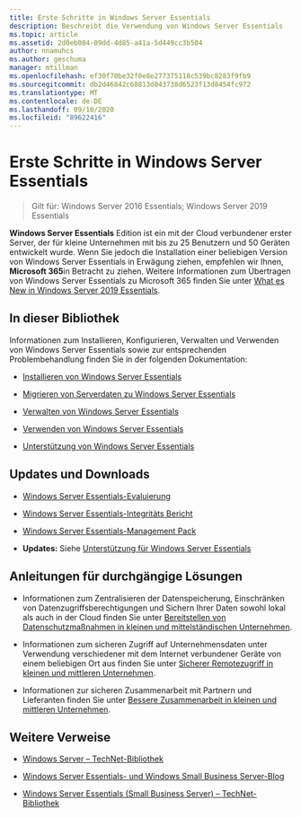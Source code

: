 ```yaml
---
title: Erste Schritte in Windows Server Essentials
description: Beschreibt die Verwendung von Windows Server Essentials
ms.topic: article
ms.assetid: 2d0eb084-09dd-4d85-a41a-5d449cc3b504
author: nnamuhcs
ms.author: geschuma
manager: mtillman
ms.openlocfilehash: ef30f70be32f0e8e277375118c539bc8283f9fb9
ms.sourcegitcommit: db2d46842c68813d043738d6523f13d8454fc972
ms.translationtype: MT
ms.contentlocale: de-DE
ms.lasthandoff: 09/10/2020
ms.locfileid: "89622416"
---
```

# <a name="get-started-with-windows-server-essentials"></a>Erste Schritte in Windows Server Essentials

>Gilt für: Windows Server 2016 Essentials; Windows Server 2019 Essentials

**Windows Server Essentials** Edition ist ein mit der Cloud verbundener erster Server, der für kleine Unternehmen mit bis zu 25 Benutzern und 50 Geräten entwickelt wurde. Wenn Sie jedoch die Installation einer beliebigen Version von Windows Server Essentials in Erwägung ziehen, empfehlen wir Ihnen, **Microsoft 365**in Betracht zu ziehen. Weitere Informationen zum Übertragen von Windows Server Essentials zu Microsoft 365 finden Sie unter [What es New in Windows Server 2019 Essentials](what-s-new-19.md).

## <a name="in-this-library"></a>In dieser Bibliothek
 Informationen zum Installieren, Konfigurieren, Verwalten und Verwenden von Windows Server Essentials sowie zur entsprechenden Problembehandlung finden Sie in der folgenden Dokumentation:


-   [Installieren von Windows Server Essentials](../install/Install-Windows-Server-Essentials.md)

-   [Migrieren von Serverdaten zu Windows Server Essentials](../migrate/Migrate-Server-Data-to-Windows-Server-Essentials.md)

-   [Verwalten von Windows Server Essentials](../manage/Manage-Windows-Server-Essentials.md)

-   [Verwenden von Windows Server Essentials](../use/Use-Windows-Server-Essentials.md)

-   [Unterstützung von Windows Server Essentials](../support/Support-Windows-Server-Essentials.md)

## <a name="updates-and-downloads"></a>Updates und Downloads

-   [Windows Server Essentials-Evaluierung](https://technet.microsoft.com/evalcenter/dn205288.aspx?wt.mc_id=TEC_144_1_7)

-   [Windows Server Essentials-Integritäts Bericht](https://www.microsoft.com/download/details.aspx?id=35565)

-   [Windows Server Essentials-Management Pack](https://www.microsoft.com/download/details.aspx?id=35560)


-   **Updates:** Siehe [Unterstützung für Windows Server Essentials](../support/Support-Windows-Server-Essentials.md)

## <a name="end-to-end-solution-guides"></a>Anleitungen für durchgängige Lösungen

-    Informationen zum Zentralisieren der Datenspeicherung, Einschränken von Datenzugriffsberechtigungen und Sichern Ihrer Daten sowohl lokal als auch in der Cloud finden Sie unter [Bereitstellen von Datenschutzmaßnahmen in kleinen und mittelständischen Unternehmen](/previous-versions/orphan-topics/ws.11/dn582043(v=ws.11)).

-    Informationen zum sicheren Zugriff auf Unternehmensdaten unter Verwendung verschiedener mit dem Internet verbundener Geräte von einem beliebigen Ort aus finden Sie unter [Sicherer Remotezugriff in kleinen und mittleren Unternehmen](/previous-versions/windows/it-pro/solutions-guidance/dn629457(v=ws.11)).

-    Informationen zur sicheren Zusammenarbeit mit Partnern und Lieferanten finden Sie unter [Bessere Zusammenarbeit in kleinen und mittleren Unternehmen](/previous-versions/windows/it-pro/solutions-guidance/dn747893(v=ws.11)).

## <a name="additional-references"></a>Weitere Verweise

-   [Windows Server – TechNet-Bibliothek](/windows-server/windows-server-versions)

-   [Windows Server Essentials- und Windows Small Business Server-Blog](/archive/blogs/sbs/)

-   [Windows Server Essentials (Small Business Server) – TechNet-Bibliothek](/previous-versions/windows/it-pro/windows-server-essentials-sbs/cc514417(v=msdn.10))